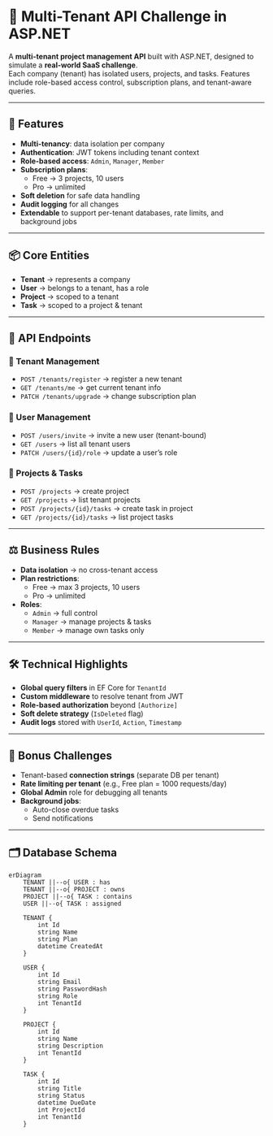 # 🏢 Multi-Tenant API Challenge in ASP.NET  

A **multi-tenant project management API** built with ASP.NET, designed to simulate a **real-world SaaS challenge**.  
Each company (tenant) has isolated users, projects, and tasks. Features include role-based access control, subscription plans, and tenant-aware queries.  

---

## 🚀 Features
- **Multi-tenancy**: data isolation per company  
- **Authentication**: JWT tokens including tenant context  
- **Role-based access**: `Admin`, `Manager`, `Member`  
- **Subscription plans**:
  - Free → 3 projects, 10 users
  - Pro → unlimited  
- **Soft deletion** for safe data handling  
- **Audit logging** for all changes  
- **Extendable** to support per-tenant databases, rate limits, and background jobs  

---

## 📦 Core Entities
- **Tenant** → represents a company  
- **User** → belongs to a tenant, has a role  
- **Project** → scoped to a tenant  
- **Task** → scoped to a project & tenant  

---

## 🔗 API Endpoints

### 🔹 Tenant Management
- `POST /tenants/register` → register a new tenant  
- `GET /tenants/me` → get current tenant info  
- `PATCH /tenants/upgrade` → change subscription plan  

### 🔹 User Management
- `POST /users/invite` → invite a new user (tenant-bound)  
- `GET /users` → list all tenant users  
- `PATCH /users/{id}/role` → update a user’s role  

### 🔹 Projects & Tasks
- `POST /projects` → create project  
- `GET /projects` → list tenant projects  
- `POST /projects/{id}/tasks` → create task in project  
- `GET /projects/{id}/tasks` → list project tasks  

---

## ⚖️ Business Rules
- **Data isolation** → no cross-tenant access  
- **Plan restrictions**:
  - Free → max 3 projects, 10 users  
  - Pro → unlimited  
- **Roles**:
  - `Admin` → full control  
  - `Manager` → manage projects & tasks  
  - `Member` → manage own tasks only  

---

## 🛠️ Technical Highlights
- **Global query filters** in EF Core for `TenantId`  
- **Custom middleware** to resolve tenant from JWT  
- **Role-based authorization** beyond `[Authorize]`  
- **Soft delete strategy** (`IsDeleted` flag)  
- **Audit logs** stored with `UserId`, `Action`, `Timestamp`  

---

## 🧩 Bonus Challenges
- Tenant-based **connection strings** (separate DB per tenant)  
- **Rate limiting per tenant** (e.g., Free plan = 1000 requests/day)  
- **Global Admin** role for debugging all tenants  
- **Background jobs**:
  - Auto-close overdue tasks  
  - Send notifications  

---

## 🗂️ Database Schema

```mermaid
erDiagram
    TENANT ||--o{ USER : has
    TENANT ||--o{ PROJECT : owns
    PROJECT ||--o{ TASK : contains
    USER ||--o{ TASK : assigned

    TENANT {
        int Id
        string Name
        string Plan
        datetime CreatedAt
    }

    USER {
        int Id
        string Email
        string PasswordHash
        string Role
        int TenantId
    }

    PROJECT {
        int Id
        string Name
        string Description
        int TenantId
    }

    TASK {
        int Id
        string Title
        string Status
        datetime DueDate
        int ProjectId
        int TenantId
    }


